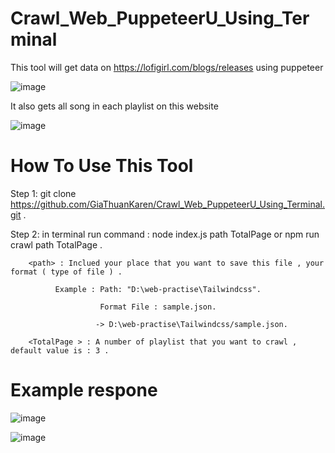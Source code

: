 # Crawl_Web_PuppeteerU_Using_Terminal

This tool will get data on https://lofigirl.com/blogs/releases using puppeteer

![image](https://user-images.githubusercontent.com/86192249/180123480-7752638d-dbed-4b68-a43e-6666f8b43242.png)

It also gets all song in each playlist on this website 

![image](https://user-images.githubusercontent.com/86192249/180123572-f7628637-0c97-49c5-8e49-011c7f3eae6b.png)

# How To Use This Tool
  Step 1: git clone https://github.com/GiaThuanKaren/Crawl_Web_PuppeteerU_Using_Terminal.git .
  
  Step 2: in terminal run command : node index.js path TotalPage or npm run crawl path TotalPage  .
  
  
  
        <path> : Inclued your place that you want to save this file , your format ( type of file ) .
        
              Example : Path: "D:\web-practise\Tailwindcss".
              
                        Format File : sample.json.
                        
                       -> D:\web-practise\Tailwindcss/sample.json.
                       
        <TotalPage > : A number of playlist that you want to crawl , default value is : 3 .
               
    
    
# Example respone

![image](https://user-images.githubusercontent.com/86192249/180127810-5d2757ea-759a-42d3-8a5b-b675ab4b29f2.png)

    
 ![image](https://user-images.githubusercontent.com/86192249/180125682-dedf4edf-93c9-40a1-aaf5-f82f3e80105e.png)


    
